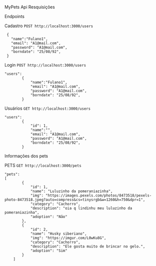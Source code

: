 MyPets Api Resquisições

Endpoints

Cadastro
`POST http://localhost:3000/users`

```
 {
   "name":"Fulano1",
   "email": "A1@mail.com",
   "password": "A1@mail.com",
   "borndate": "25/08/92",          
 }
```

Login
`POST http://localhost:3000/users`

```
"users":
        {
            "name":"Fulano1",
            "email": "A1@mail.com",
            "password": "A1@mail.com",
            "borndate": "25/08/92",            
        }
```  

Usuários 
`GET http://localhost:3000/users`

```
"users": 
        {
            "id": 1,
            "name":"",
            "email": "A1@mail.com",
            "password": "A1@mail.com",
            "borndate": "25/08/92",
        }
 ```      

Informações dos pets

PETS
`GET http://localhost:3000/pets`

```
"pets": 
[
        {
            "id": 1,
            "name": "Luluzinho da pomeraniazinha",
            "img": "https://images.pexels.com/photos/8473518/pexels-photo-8473518.jpeg?auto=compress&cs=tinysrgb&w=1260&h=750&dpr=1",
            "category": "Cachorro",
            "description": "oia q lindinhu meu luluzinho da pomeraniazinha",
            "adoption": "Não"
        },
        {
            "id": 2,
            "name": "Husky siberiano",
            "img": "https://imgur.com/L0wKu8G",
            "category": "Cachorro",
            "description": "Ele gosta muito de brincar no gelo.",
            "adoption": "Sim"
        }
    ]
```
